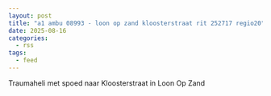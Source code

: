 ```yaml
---
layout: post
title: "a1 ambu 08993 - loon op zand kloosterstraat rit 252717 regio20"
date: 2025-08-16
categories: 
  - rss
tags: 
  - feed
---
```


Traumaheli met spoed naar Kloosterstraat in Loon Op Zand
